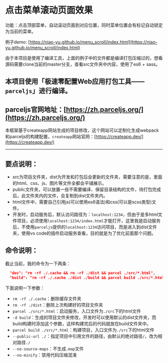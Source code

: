 # 点击菜单滚动页面效果

功能：点击顶部菜单，自动滚动页面到对应位置，同时菜单位置会有标记自动锁定为当前的菜单。

例子demo: [https://niao-yu.github.io/menu_scroll/index.html](https://niao-yu.github.io/menu_scroll/index.html)

由于本项目是使用了编译工具，上面的例子中的文件都是编译打包压缩过的，想看源码需要clone当前的master分支，查看src文件夹中内容，使用了es6 + sass。

## 本项目使用「极速零配置Web应用打包工具——```parceljs```」进行编译。 ##

## parceljs官网地址：[https://zh.parceljs.org/](https://zh.parceljs.org/) ##

本框架基于createapp网站生成的项目修改，这个网站可以定制化生成webpack和parceljs的构建配置，```createapp```网站官网：[https://createapp.dev/](https://createapp.dev/)

---

## 要点说明：

- src为项目文件夹，dist为开发和打包后会更新的文件夹，需要注意的是，里面的html、css、js、图片等文件全都会平铺展示。  
- pubilc文件夹，可以放置一些不需要编译、保留目录结构的文件，待打包完成后，此文件夹内的文件，会复制到dist文件夹内。  
- html文件中，需要自己引用js(可以使用es6语法)和css(可以是scss类型)文件。  
- 开发时，启动服务后，默认访问路径为：```localhost:1234```，但由于是多html文件项目，必须使用```localhost:1234/index.html```才能打开，这里我是启动服务后，不使用```parceljs```提供的```localhost:1234```访问项目，而是进入到dist文件夹，使用vs code的插件启动服务查看，目的就是为了优化前面那个问题。  

## 命令说明：

截止当前，我的命令为一下两条：

```json
  "dev": "rm -rf ./.cache && rm -rf ./dist && parcel ./src/*.html",
  "build": "rm -rf ./.cache ./dist ./build && parcel build ./src/*.html -d build --public-url ./ --no-source-maps --no-minify"
```

下面说明一下参数：

- ```rm -rf ./.cache```：删除缓存文件夹  
- ```rm -rf ./dist```：删除上次构建好的项目文件夹  
- ```parcel ./src/*.html```：启动服务，入口文件为```./src```下的html文件  
- ```-d build```：生成的项目文件夹修改，开发时可以使用默认的dist文件夹，而build构建时添加这个参数，这样构建完后的代码就放在build文件夹中。  
- ```parcel build ./src/*.html```：构建项目，入口文件为```./src```下的html文件  
- ```--public-url ./```：指定项目中引用文件的路径，由默认的绝对路径```/```，改为相对路径```./```  
- ```--no-source-maps```：不生成```.map```文件  
- ```--no-minify```：禁用代码压缩混淆  
